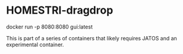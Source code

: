 # HOMESTRI-dragdrop

docker run -p 8080:8080 gui:latest

This is part of a series of containers that likely requires JATOS and an experimental container.

